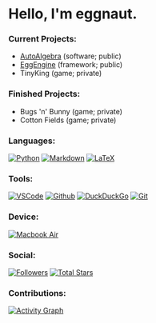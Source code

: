 # Hello, I'm eggnaut.

### Current Projects:
- [AutoAlgebra](https://github.com/eggnaut/AutoAlgebra) (software; public)
- [EggEngine](https://github.com/eggnaut/EggEngine) (framework; public)
- TinyKing (game; private)

### Finished Projects:
- Bugs 'n' Bunny (game; private)
- Cotton Fields (game; private)

### Languages:
[![Python](https://img.shields.io/static/v1?label=&logo=Python&logoColor=yellow&style=for-the-badge&message=Python&color=blue)](https://python.org) [![Markdown](https://img.shields.io/static/v1?label=&logo=Markdown&logoColor=white&style=for-the-badge&message=Markdown&color=black)](https://markdownguide.org) [![LaTeX](https://img.shields.io/static/v1?label=&logo=LaTeX&logoColor=blue&style=for-the-badge&message=LaTeX&color=white)](https://latex-project.org)

### Tools:
[![VSCode](https://img.shields.io/static/v1?label=&logo=Visual%20Studio%20Code&logoColor=blue&style=for-the-badge&message=VSCode&color=white)](https://code.visualstudio.com/) [![Github](https://img.shields.io/static/v1?label=&logo=Github&logoColor=white&style=for-the-badge&message=Github&color=black)](https://github.com/eggnaut) [![DuckDuckGo](https://img.shields.io/static/v1?label=&logo=DuckDuckGo&logoColor=white&style=for-the-badge&message=DuckDuckGo&color=orange)](https://duckduckgo.com) [![Git](https://img.shields.io/static/v1?label=&logo=Git&logoColor=orange&style=for-the-badge&message=Git&color=white)](https://git-scm.com)

### Device:
[![Macbook Air](https://img.shields.io/static/v1?label=&logo=Apple&logoColor=black&style=for-the-badge&message=Macbook%20Air&color=white)](https://www.apple.com/macbook-air/)

### Social:
[![Followers](https://img.shields.io/github/followers/eggnaut?logo=Github&style=for-the-badge)](https://github.com/eggnaut) [![Total Stars](https://img.shields.io/github/stars/eggnaut?color=yellow&logo=Github&style=for-the-badge&label=Total%20Stars)](https://github.com/eggnaut?tab=repositories)


### Contributions:
[![Activity Graph](https://github-readme-activity-graph.cyclic.app/graph?username=eggnaut&hide_title=true&theme=github-compact&hide_border=true)](https://github.com/eggnaut)
